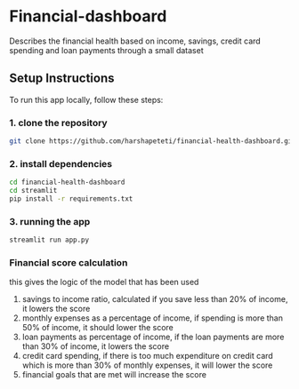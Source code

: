 # Financial-dashboard
Describes the financial health based on income, savings, credit card spending and loan payments through a small dataset
## Setup Instructions

To run this app locally, follow these steps:

### 1. clone the repository

```bash
git clone https://github.com/harshapeteti/financial-health-dashboard.git
```
### 2. install dependencies
```bash
cd financial-health-dashboard
cd streamlit
pip install -r requirements.txt
```

### 3. running the app
```bash
streamlit run app.py
```
### Financial score calculation 
this gives the logic of the model that has been used
1. savings to income ratio, calculated if you save less than 20% of income, it lowers the score
2. monthly expenses as a percentage of income, if spending is more than 50% of income, it should lower the score
3. loan payments as percentage of income, if the loan payments are more than 30% of income, it lowers the score
4. credit card spending, if there is too much expenditure on credit card which is more than 30% of monthly expenses, it will lower the score
5. financial goals that are met will increase the score
